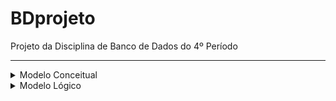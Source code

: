 # BDprojeto
Projeto da Disciplina de Banco de Dados do 4º Período

---

<details>

<summary>Modelo Conceitual</summary>

  ![image](https://github.com/user-attachments/assets/80ed9b1a-24a0-4b4a-9b58-19ba422366e8)

</details>

<details>

<summary>Modelo Lógico</summary>

  ![image](https://github.com/user-attachments/assets/67c27299-c2a2-4dc6-b121-c10d818c3892)

</details>
